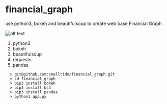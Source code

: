 # financial_graph
use python3, bokeh and beautifulsoup to create web base Financial Graph

![alt text](https://github.com/smalltide/financial_graph/blob/master/screenshot.png "financial_graph")

1. python3
2. bokeh
2. beautifulsoup
3. requests
4. pandas

```
  > git@github.com:smalltide/financial_graph.git
  > cd financial_graph
  > pip3 install bokeh
  > pip3 install bs4
  > pip3 install pandas
  > python3 app.py
```

